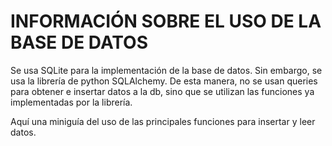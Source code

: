 # INFORMACIÓN SOBRE EL USO DE LA BASE DE DATOS
Se usa SQLite para la implementación de la base de datos. Sin embargo, se usa la librería
de python SQLAlchemy. De esta manera, no se usan queries para obtener e insertar datos a la
db, sino que se utilizan las funciones ya implementadas por la librería.

Aquí una miniguía del uso de las principales funciones para insertar y leer datos.
